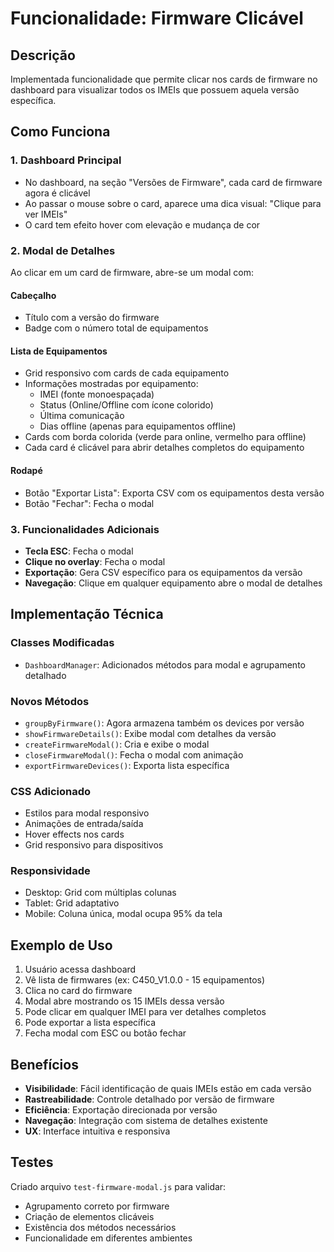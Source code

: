 # Funcionalidade: Firmware Clicável

## Descrição
Implementada funcionalidade que permite clicar nos cards de firmware no dashboard para visualizar todos os IMEIs que possuem aquela versão específica.

## Como Funciona

### 1. Dashboard Principal
- No dashboard, na seção "Versões de Firmware", cada card de firmware agora é clicável
- Ao passar o mouse sobre o card, aparece uma dica visual: "Clique para ver IMEIs"
- O card tem efeito hover com elevação e mudança de cor

### 2. Modal de Detalhes
Ao clicar em um card de firmware, abre-se um modal com:

#### Cabeçalho
- Título com a versão do firmware
- Badge com o número total de equipamentos

#### Lista de Equipamentos
- Grid responsivo com cards de cada equipamento
- Informações mostradas por equipamento:
  - IMEI (fonte monoespaçada)
  - Status (Online/Offline com ícone colorido)
  - Última comunicação
  - Dias offline (apenas para equipamentos offline)
- Cards com borda colorida (verde para online, vermelho para offline)
- Cada card é clicável para abrir detalhes completos do equipamento

#### Rodapé
- Botão "Exportar Lista": Exporta CSV com os equipamentos desta versão
- Botão "Fechar": Fecha o modal

### 3. Funcionalidades Adicionais
- **Tecla ESC**: Fecha o modal
- **Clique no overlay**: Fecha o modal
- **Exportação**: Gera CSV específico para os equipamentos da versão
- **Navegação**: Clique em qualquer equipamento abre o modal de detalhes

## Implementação Técnica

### Classes Modificadas
- `DashboardManager`: Adicionados métodos para modal e agrupamento detalhado

### Novos Métodos
- `groupByFirmware()`: Agora armazena também os devices por versão
- `showFirmwareDetails()`: Exibe modal com detalhes da versão
- `createFirmwareModal()`: Cria e exibe o modal
- `closeFirmwareModal()`: Fecha o modal com animação
- `exportFirmwareDevices()`: Exporta lista específica

### CSS Adicionado
- Estilos para modal responsivo
- Animações de entrada/saída
- Hover effects nos cards
- Grid responsivo para dispositivos

### Responsividade
- Desktop: Grid com múltiplas colunas
- Tablet: Grid adaptativo
- Mobile: Coluna única, modal ocupa 95% da tela

## Exemplo de Uso

1. Usuário acessa dashboard
2. Vê lista de firmwares (ex: C450_V1.0.0 - 15 equipamentos)
3. Clica no card do firmware
4. Modal abre mostrando os 15 IMEIs dessa versão
5. Pode clicar em qualquer IMEI para ver detalhes completos
6. Pode exportar a lista específica
7. Fecha modal com ESC ou botão fechar

## Benefícios

- **Visibilidade**: Fácil identificação de quais IMEIs estão em cada versão
- **Rastreabilidade**: Controle detalhado por versão de firmware
- **Eficiência**: Exportação direcionada por versão
- **Navegação**: Integração com sistema de detalhes existente
- **UX**: Interface intuitiva e responsiva

## Testes
Criado arquivo `test-firmware-modal.js` para validar:
- Agrupamento correto por firmware
- Criação de elementos clicáveis
- Existência dos métodos necessários
- Funcionalidade em diferentes ambientes
